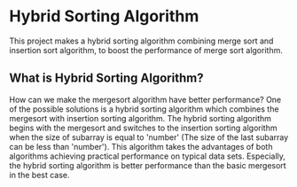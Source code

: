 # Hybrid Sorting Algorithm
This project makes a hybrid sorting algorithm combining merge sort and insertion sort algorithm, to boost the performance of merge sort algorithm.

## What is Hybrid Sorting Algorithm?

How can we make the mergesort algorithm have better performance? One of the possible solutions is a hybrid sorting algorithm which combines the mergesort with insertion sorting algorithm. The hybrid sorting algorithm begins with the mergesort and switches to the insertion sorting algorithm when the size of subarray is equal to 'number' (The size of the last subarray can be less than 'number'). This algorithm takes the advantages of both algorithms achieving practical performance on typical data sets. Especially, the hybrid sorting algorithm is better performance than the basic mergesort in the best case.
